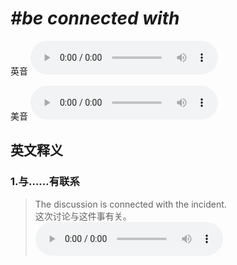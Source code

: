 # ***\#be connected with*** 
英音
<audio src="./media/be connected with1.aac" controls="controls"></audio>

美音
<audio src="./media/be connected with2.aac" controls="controls"></audio>



  

英文释义
---
### 1.**与……有联系**  

 > The discussion is connected with the incident.  
 > 这次讨论与这件事有关。    
<audio src="./media/1-connected.aac" controls="controls"></audio>


